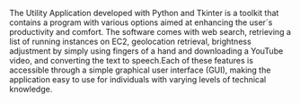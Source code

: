 The Utility Application developed with Python and Tkinter is a toolkit that contains a program with various options aimed at enhancing the user´s productivity and comfort. The software comes with web search, retrieving a list of running instances on EC2, geolocation retrieval, brightness adjustment by simply using fingers of a hand and downloading a YouTube video, and converting the text to speech.Each of these features is accessible through a simple graphical user interface (GUI), making the application easy to use for individuals with varying levels of technical knowledge.
